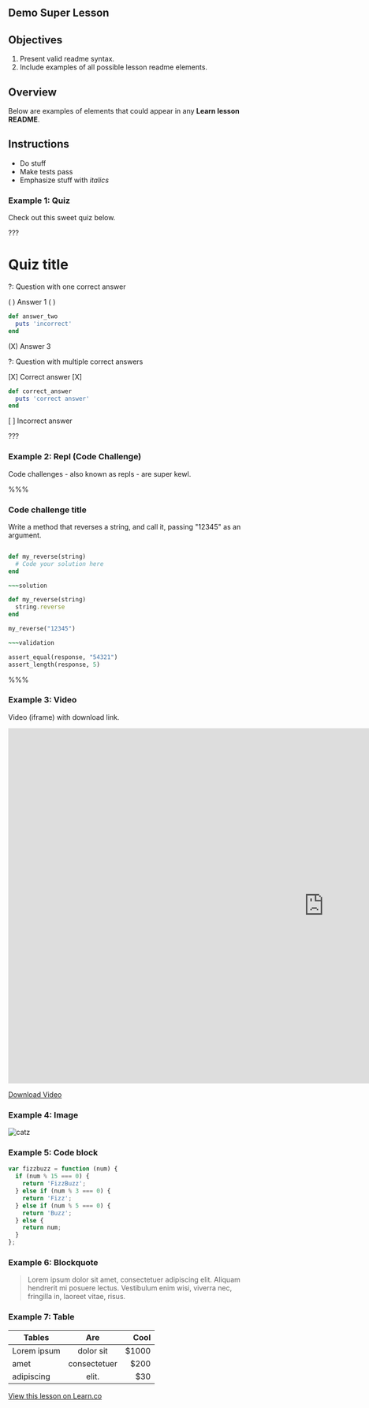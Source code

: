 ## Demo Super Lesson

## Objectives

1. Present valid readme syntax.
2. Include examples of all possible lesson readme elements.

## Overview

Below are examples of elements that could appear in any **Learn lesson README**.

## Instructions

* Do stuff
* Make tests pass
* Emphasize stuff with _italics_

### Example 1: Quiz

Check out this sweet quiz below.

???

# Quiz title

?: Question with one correct answer

( ) Answer 1
( )
```ruby
def answer_two
  puts 'incorrect'
end
```
(X) Answer 3

?: Question with multiple correct answers

[X] Correct answer
[X]
```ruby
def correct_answer
  puts 'correct answer'
end
```
[ ] Incorrect answer

???

### Example 2: Repl (Code Challenge)

Code challenges - also known as repls - are super kewl.

%%%

### Code challenge title

Write a method that reverses a string, and call it, passing "12345" as an argument.

~~~ruby

def my_reverse(string)
  # Code your solution here
end

~~~solution

def my_reverse(string)
  string.reverse
end

my_reverse("12345")

~~~validation

assert_equal(response, "54321")
assert_length(response, 5)

~~~

%%%

### Example 3: Video

Video (iframe) with download link.

<iframe width="1280" height="720" src="https://www.youtube.com/embed/uxANgIcjmQg?rel=0&amp;showinfo=0&html5=1" frameborder="0" allowfullscreen></iframe>

[Download Video](http://flatiron-videos.s3.amazonaws.com/ironboard/welcome%20to%20the%20shell.mp4)

### Example 4: Image

![catz](https://after-school-assets.s3.amazonaws.com/cat.gif "CATZ")

### Example 5: Code block

```javascript
var fizzbuzz = function (num) {
  if (num % 15 === 0) {
    return 'FizzBuzz';
  } else if (num % 3 === 0) {
    return 'Fizz';
  } else if (num % 5 === 0) {
    return 'Buzz';
  } else {
    return num;
  }
};
```

### Example 6: Blockquote

> Lorem ipsum dolor sit amet, consectetuer adipiscing elit. 
> Aliquam hendrerit mi posuere lectus.
> Vestibulum enim wisi, viverra nec, fringilla in, laoreet vitae, risus.

### Example 7: Table

| Tables        | Are           | Cool  |
| ------------- |:-------------:| -----:|
| Lorem ipsum   | dolor sit     | $1000 |
| amet          | consectetuer  |  $200 |
| adipiscing    | elit.         |   $30 |

<a href='https://learn.co/lessons/demo-super-lesson' data-visibility='hidden'>View this lesson on Learn.co</a>
